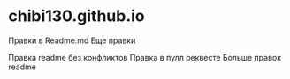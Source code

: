 # chibi130.github.io
Правки в Readme.md
Еще правки

Правка readme без конфликтов
Правка в пулл реквесте
Больше правок readme